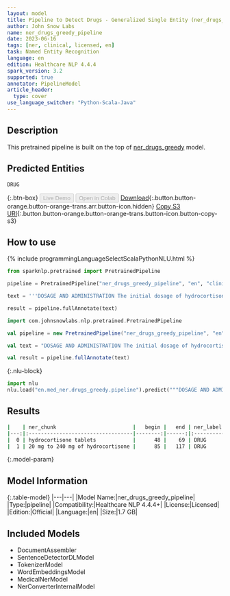```yaml
---
layout: model
title: Pipeline to Detect Drugs - Generalized Single Entity (ner_drugs_greedy)
author: John Snow Labs
name: ner_drugs_greedy_pipeline
date: 2023-06-16
tags: [ner, clinical, licensed, en]
task: Named Entity Recognition
language: en
edition: Healthcare NLP 4.4.4
spark_version: 3.2
supported: true
annotator: PipelineModel
article_header:
  type: cover
use_language_switcher: "Python-Scala-Java"
---
```


## Description

This pretrained pipeline is built on the top of [ner_drugs_greedy](https://nlp.johnsnowlabs.com/2021/03/31/ner_drugs_greedy_en.html) model.

## Predicted Entities

`DRUG`



{:.btn-box}
<button class="button button-orange" disabled>Live Demo</button>
<button class="button button-orange" disabled>Open in Colab</button>
[Download](https://s3.amazonaws.com/auxdata.johnsnowlabs.com/clinical/models/ner_drugs_greedy_pipeline_en_4.4.4_3.2_1686949559023.zip){:.button.button-orange.button-orange-trans.arr.button-icon.hidden}
[Copy S3 URI](s3://auxdata.johnsnowlabs.com/clinical/models/ner_drugs_greedy_pipeline_en_4.4.4_3.2_1686949559023.zip){:.button.button-orange.button-orange-trans.button-icon.button-copy-s3}

## How to use

<div class="tabs-box" markdown="1">
{% include programmingLanguageSelectScalaPythonNLU.html %}

```python
from sparknlp.pretrained import PretrainedPipeline

pipeline = PretrainedPipeline("ner_drugs_greedy_pipeline", "en", "clinical/models")

text = '''DOSAGE AND ADMINISTRATION The initial dosage of hydrocortisone tablets may vary from 20 mg to 240 mg of hydrocortisone per day depending on the specific disease entity being treated.'''

result = pipeline.fullAnnotate(text)
```
```scala
import com.johnsnowlabs.nlp.pretrained.PretrainedPipeline

val pipeline = new PretrainedPipeline("ner_drugs_greedy_pipeline", "en", "clinical/models")

val text = "DOSAGE AND ADMINISTRATION The initial dosage of hydrocortisone tablets may vary from 20 mg to 240 mg of hydrocortisone per day depending on the specific disease entity being treated."

val result = pipeline.fullAnnotate(text)
```


{:.nlu-block}
```python
import nlu
nlu.load("en.med_ner.drugs_greedy.pipeline").predict("""DOSAGE AND ADMINISTRATION The initial dosage of hydrocortisone tablets may vary from 20 mg to 240 mg of hydrocortisone per day depending on the specific disease entity being treated.""")
```

</div>


## Results

```bash
|    | ner_chunk                         |   begin |   end | ner_label   |   confidence |
|---:|:----------------------------------|--------:|------:|:------------|-------------:|
|  0 | hydrocortisone tablets            |      48 |    69 | DRUG        |       0.9923 |
|  1 | 20 mg to 240 mg of hydrocortisone |      85 |   117 | DRUG        |       0.7361 |
```

{:.model-param}
## Model Information

{:.table-model}
|---|---|
|Model Name:|ner_drugs_greedy_pipeline|
|Type:|pipeline|
|Compatibility:|Healthcare NLP 4.4.4+|
|License:|Licensed|
|Edition:|Official|
|Language:|en|
|Size:|1.7 GB|

## Included Models

- DocumentAssembler
- SentenceDetectorDLModel
- TokenizerModel
- WordEmbeddingsModel
- MedicalNerModel
- NerConverterInternalModel